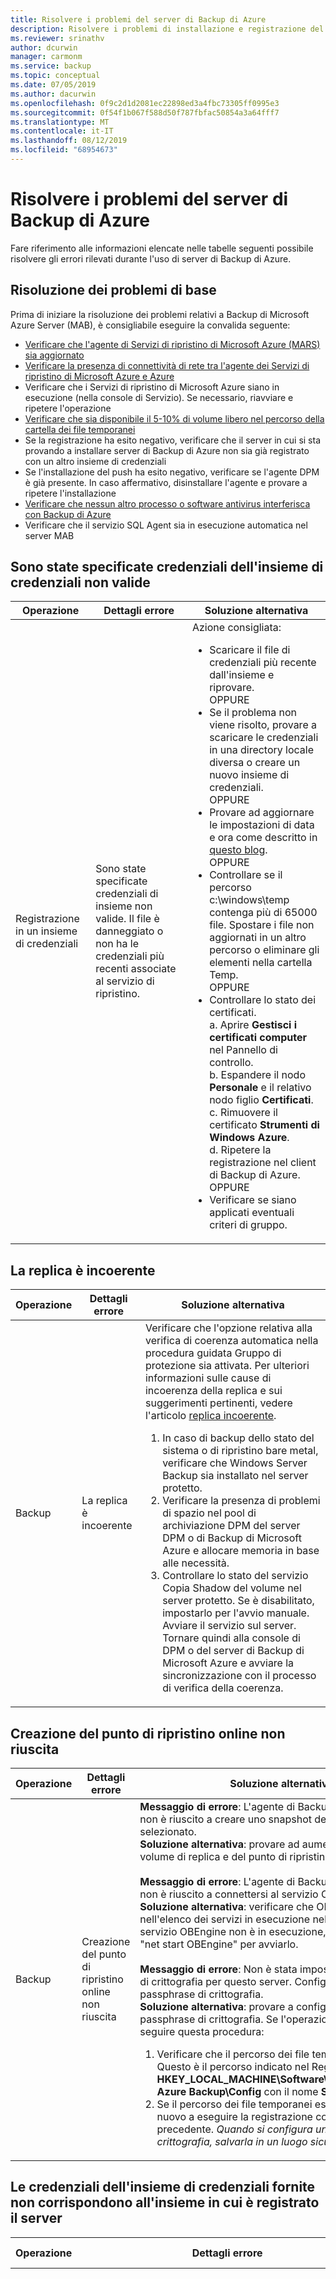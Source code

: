 ```yaml
---
title: Risolvere i problemi del server di Backup di Azure
description: Risolvere i problemi di installazione e registrazione del server di Backup di Azure ed eseguire backup e ripristino dei carichi di lavoro delle applicazioni.
ms.reviewer: srinathv
author: dcurwin
manager: carmonm
ms.service: backup
ms.topic: conceptual
ms.date: 07/05/2019
ms.author: dacurwin
ms.openlocfilehash: 0f9c2d1d2081ec22898ed3a4fbc73305ff0995e3
ms.sourcegitcommit: 0f54f1b067f588d50f787fbfac50854a3a64fff7
ms.translationtype: MT
ms.contentlocale: it-IT
ms.lasthandoff: 08/12/2019
ms.locfileid: "68954673"
---
```

# <a name="troubleshoot-azure-backup-server"></a>Risolvere i problemi del server di Backup di Azure

Fare riferimento alle informazioni elencate nelle tabelle seguenti possibile risolvere gli errori rilevati durante l'uso di server di Backup di Azure.

## <a name="basic-troubleshooting"></a>Risoluzione dei problemi di base

Prima di iniziare la risoluzione dei problemi relativi a Backup di Microsoft Azure Server (MAB), è consigliabile eseguire la convalida seguente:

- [Verificare che l'agente di Servizi di ripristino di Microsoft Azure (MARS) sia aggiornato](https://go.microsoft.com/fwlink/?linkid=229525&clcid=0x409)
- [Verificare la presenza di connettività di rete tra l'agente dei Servizi di ripristino di Microsoft Azure e Azure](https://aka.ms/AB-A4dp50)
- Verificare che i Servizi di ripristino di Microsoft Azure siano in esecuzione (nella console di Servizio). Se necessario, riavviare e ripetere l'operazione
- [Verificare che sia disponibile il 5-10% di volume libero nel percorso della cartella dei file temporanei](https://aka.ms/AB-AA4dwtt)
- Se la registrazione ha esito negativo, verificare che il server in cui si sta provando a installare server di Backup di Azure non sia già registrato con un altro insieme di credenziali
- Se l'installazione del push ha esito negativo, verificare se l'agente DPM è già presente. In caso affermativo, disinstallare l'agente e provare a ripetere l'installazione
- [Verificare che nessun altro processo o software antivirus interferisca con Backup di Azure](https://aka.ms/AA4nyr4)<br>
- Verificare che il servizio SQL Agent sia in esecuzione automatica nel server MAB<br>


## <a name="invalid-vault-credentials-provided"></a>Sono state specificate credenziali dell'insieme di credenziali non valide

| Operazione | Dettagli errore | Soluzione alternativa |
| --- | --- | --- |
| Registrazione in un insieme di credenziali | Sono state specificate credenziali di insieme non valide. Il file è danneggiato o non ha le credenziali più recenti associate al servizio di ripristino. | Azione consigliata: <br> <ul><li> Scaricare il file di credenziali più recente dall'insieme e riprovare. <br>OPPURE</li> <li> Se il problema non viene risolto, provare a scaricare le credenziali in una directory locale diversa o creare un nuovo insieme di credenziali. <br>OPPURE</li> <li> Provare ad aggiornare le impostazioni di data e ora come descritto in [questo blog](https://azure.microsoft.com/blog/troubleshooting-common-configuration-issues-with-azure-backup/). <br>OPPURE</li> <li> Controllare se il percorso c:\windows\temp contenga più di 65000 file. Spostare i file non aggiornati in un altro percorso o eliminare gli elementi nella cartella Temp. <br>OPPURE</li> <li> Controllare lo stato dei certificati. <br> a. Aprire **Gestisci i certificati computer** nel Pannello di controllo. <br> b. Espandere il nodo **Personale** e il relativo nodo figlio **Certificati**.<br> c.  Rimuovere il certificato **Strumenti di Windows Azure**. <br> d. Ripetere la registrazione nel client di Backup di Azure. <br> OPPURE </li> <li> Verificare se siano applicati eventuali criteri di gruppo. </li></ul> |

## <a name="replica-is-inconsistent"></a>La replica è incoerente

| Operazione | Dettagli errore | Soluzione alternativa |
| --- | --- | --- |
| Backup | La replica è incoerente | Verificare che l'opzione relativa alla verifica di coerenza automatica nella procedura guidata Gruppo di protezione sia attivata. Per ulteriori informazioni sulle cause di incoerenza della replica e sui suggerimenti pertinenti, vedere l'articolo [replica incoerente](https://technet.microsoft.com/library/cc161593.aspx).<br> <ol><li> In caso di backup dello stato del sistema o di ripristino bare metal, verificare che Windows Server Backup sia installato nel server protetto.</li><li> Verificare la presenza di problemi di spazio nel pool di archiviazione DPM del server DPM o di Backup di Microsoft Azure e allocare memoria in base alle necessità.</li><li> Controllare lo stato del servizio Copia Shadow del volume nel server protetto. Se è disabilitato, impostarlo per l'avvio manuale. Avviare il servizio sul server. Tornare quindi alla console di DPM o del server di Backup di Microsoft Azure e avviare la sincronizzazione con il processo di verifica della coerenza.</li></ol>|

## <a name="online-recovery-point-creation-failed"></a>Creazione del punto di ripristino online non riuscita

| Operazione | Dettagli errore | Soluzione alternativa |
| --- | --- | --- |
| Backup | Creazione del punto di ripristino online non riuscita | **Messaggio di errore**: L'agente di Backup di Microsoft Azure non è riuscito a creare uno snapshot del volume selezionato. <br> **Soluzione alternativa**: provare ad aumentare lo spazio nel volume di replica e del punto di ripristino.<br> <br> **Messaggio di errore**: L'agente di Backup di Microsoft Azure non è riuscito a connettersi al servizio OBEngine. <br> **Soluzione alternativa**: verificare che OBEngine sia presente nell'elenco dei servizi in esecuzione nel computer. Se il servizio OBEngine non è in esecuzione, usare il comando "net start OBEngine" per avviarlo. <br> <br> **Messaggio di errore**: Non è stata impostata la passphrase di crittografia per questo server. Configurare una passphrase di crittografia. <br> **Soluzione alternativa**: provare a configurare una passphrase di crittografia. Se l'operazione non riesce, seguire questa procedura: <br> <ol><li>Verificare che il percorso dei file temporanei esista. Questo è il percorso indicato nel Registro di sistema in **HKEY_LOCAL_MACHINE\Software\Microsoft\Windows Azure Backup\Config** con il nome **ScratchLocation**.</li><li> Se il percorso dei file temporanei esiste, provare di nuovo a eseguire la registrazione con la passphrase precedente. *Quando si configura una passphrase di crittografia, salvarla in un luogo sicuro.*</li><ol>|

## <a name="the-vault-credentials-provided-are-different-from-the-vault-the-server-is-registered"></a>Le credenziali dell'insieme di credenziali fornite non corrispondono all'insieme in cui è registrato il server

| Operazione | Dettagli errore | Soluzione alternativa |
| --- | --- | --- |
| Ripristina | **Codice errore**: Errore CBPServerRegisteredVaultDontMatchWithCurrent/Credenziali dell'insieme di credenziali: 100110 <br/> <br/>**Messaggio di errore**: Le credenziali dell'insieme di credenziali fornite non corrispondono all'insieme in cui è registrato il server | **Causa**: Questo problema si verifica quando si tenta di ripristinare i file nel server alternativo dal server originale utilizzando l'opzione di ripristino DPM esterno e se il server che viene ripristinato e il server originale da cui viene eseguito il backup dei dati non sono associati allo stesso Insieme di credenziali di servizi di ripristino.<br/> <br/>**Soluzione alternativa** Per risolvere questo problema, assicurarsi che il server originale e quello alternativo siano registrati nello stesso insieme di credenziali.|

## <a name="online-recovery-point-creation-jobs-for-vmware-vm-fail"></a>I processi di creazione dei punti di ripristino online per VM VMware non riescono

| Operazione | Dettagli errore | Soluzione alternativa |
| --- | --- | --- |
| Backup | I processi di creazione dei punti di recupero online per VM VMware non riescono. DPM ha riscontrato un errore di VMWare durante il tentativo di ottenere informazioni di rilevamento modifiche. ErrorCode-FileFaultFault (ID 33621) |  <ol><li> Reimpostare il rilevamento modifiche in VMWare per le VM interessate.</li> <li>Controllare che in VMWare non sia presente un disco indipendente.</li> <li>Arrestare la protezione per le VM interessate e riproteggere con il pulsante **Aggiorna** . </li><li>Eseguire una verifica di coerenza per le VM interessate.</li></ol>|


## <a name="the-agent-operation-failed-because-of-a-communication-error-with-the-dpm-agent-coordinator-service-on-the-server"></a>Operazione agente non riuscita a causa di un errore di comunicazione con il servizio coordinatore agenti DPM nel server

| Operazione | Dettagli errore | Soluzione alternativa |
| --- | --- | --- |
| Push degli agenti in server protetti | Operazione agente non riuscita a causa di un errore di comunicazione con il servizio Coordinatore agenti DPM in \<ServerName>. | **Se l'azione consigliata visualizzata nel prodotto non funziona, seguire questa procedura**: <ul><li> Se si collega un computer da un dominio non trusted, seguire [questa procedura](https://technet.microsoft.com/library/hh757801(v=sc.12).aspx). <br> OPPURE </li><li> Se si collega un computer da un dominio trusted, risolvere i problemi mediante i passaggi descritti in [questo blog](https://blogs.technet.microsoft.com/dpm/2012/02/06/data-protection-manager-agent-network-troubleshooting/). <br>OPPURE</li><li> Provare a disabilitare l'antivirus come passaggio per la risoluzione dei problemi. Se il problema viene risolto, modificare le impostazioni dell'antivirus come suggerito in [questo articolo](https://technet.microsoft.com/library/hh757911.aspx).</li></ul> |

## <a name="setup-could-not-update-registry-metadata"></a>Non è stato possibile aggiornare i metadati del Registro di sistema

| Operazione | Dettagli errore | Soluzione alternativa |
|-----------|---------------|------------|
|Installazione | Non è stato possibile aggiornare i metadati del Registro di sistema. Questo errore di aggiornamento potrebbe causare un utilizzo eccessivo dell'archiviazione. Per evitare questo problema, aggiornare la voce del registro di sistema ReFS trim. | Modificare la chiave del Registro di sistema **SYSTEM\CurrentControlSet\Control\FileSystem\RefsEnableInlineTrim**. Impostare il valore DWORD su 1. |
|Installazione | Non è stato possibile aggiornare i metadati del Registro di sistema. Questo errore di aggiornamento potrebbe causare un utilizzo eccessivo dell'archiviazione. Per evitare questo problema, aggiornare la voce del Registro di sistema Volume SnapOptimization. | Creare la chiave del Registro di sistema **SOFTWARE\Microsoft Data Protection Manager\Configuration\VolSnapOptimization\WriteIds** con un valore di stringa vuoto. |

## <a name="registration-and-agent-related-issues"></a>Problemi relativi alla registrazione e all'agente

| Operazione | Dettagli errore | Soluzione alternativa |
| --- | --- | --- |
| Push degli agenti in server protetti | Le credenziali specificate per il server non sono valide. | **Se l'azione consigliata nel prodotto non funziona, seguire questa procedura**: <br> Provare a installare manualmente l'agente protezione nel server di produzione come specificato in [questo articolo](https://technet.microsoft.com/library/hh758186(v=sc.12).aspx#BKMK_Manual).|
| L'agente di Backup di Azure non è stato in grado di connettersi al servizio Backup di Azure (ID: 100050) | L'agente di Backup di Azure non è stato in grado di connettersi al servizio Backup di Azure. | **Se l'azione consigliata nel prodotto non funziona, seguire questa procedura**: <br>1. Eseguire il comando seguente da un prompt con privilegi elevati: **psexec -i -s "c:\Programmi\Internet Explorer\iexplore.exe**. Verrà aperta la finestra di Internet Explorer. <br/> 2. Passare a **Strumenti** > **Opzioni Internet** > **Connessioni** > **Impostazioni LAN**. <br/> 3. Modificare le impostazioni per l'utilizzo di un server proxy. Indicare quindi i dettagli del server proxy.<br/> 4. Se il computer ha accesso a Internet limitato, verificare che le impostazioni del firewall nel computer o nel proxy consentano questi [URL](backup-configure-vault.md#verify-internet-access) e l' [indirizzo IP](backup-configure-vault.md#verify-internet-access).|
| Installazione dell'agente di Backup di Azure non riuscita | L'installazione di Servizi di ripristino di Microsoft Azure non è riuscita. È stato eseguito il rollback di tutte le modifiche apportate al sistema dall'installazione di Servizi di ripristino di Microsoft Azure. (ID: 4024) | Installare manualmente l'agente di Azure.


## <a name="configuring-protection-group"></a>Configurazione di un gruppo protezione dati

| Operazione | Dettagli errore | Soluzione alternativa |
| --- | --- | --- |
| Configurazione di gruppi di protezione | DPM non è in grado di enumerare il componente dell'applicazione nel computer protetto (nome computer protetto). | Selezionare **Aggiorna** nella schermata dell'interfaccia utente per la configurazione del gruppo protezione dati al livello di origine dati/componente appropriato. |
| Configurazione di gruppi di protezione | Impossibile configurare la protezione dati | Se il server protetto è un server SQL, verificare che le autorizzazioni del ruolo sysadmin siano state fornite all'account di sistema (NTAuthority\System) del computer protetto come indicato in [questo articolo](https://technet.microsoft.com/library/hh757977(v=sc.12).aspx).
| Configurazione di gruppi di protezione | Non c'è spazio sufficiente nel pool di archiviazione per questo gruppo protezione dati. | I dischi aggiunti al pool di archiviazione [non devono contenere una partizione](https://technet.microsoft.com/library/hh758075(v=sc.12).aspx). Eliminare gli eventuali volumi presenti sui dischi. Quindi aggiungerli al pool di archiviazione.|
| Modifica dei criteri |Non è possibile modificare i criteri di backup. Errore: Impossibile eseguire l'operazione corrente a causa di un errore di servizio interno [0x29834]. Ripetere l'operazione dopo alcuni minuti. Se il problema persiste, contattare il supporto tecnico Microsoft. | **Causa:**<br/>Questo errore si verifica in tre situazioni: quando sono abilitate le impostazioni di sicurezza, quando si prova a ridurre l'intervallo di conservazione dei dati al di sotto dei valori minimi specificati in precedenza e quando si usa una versione non supportata. Le versioni non supportate sono quelle precedenti al server di Backup di Microsoft Azure 2.0.9052 e server di Backup di Azure aggiornamento 1. <br/>**Azione consigliata:**<br/> per procedere con gli aggiornamenti relativi ai criteri, impostare un periodo di conservazione superiore al periodo di conservazione minimo specificato. Il periodo di conservazione minimo è sette giorni per i backup giornalieri, quattro settimane per quelli settimanali, tre settimane per quelli mensili e un anno per quelli annuali. <br><br>Facoltativamente, per sfruttare tutti gli aggiornamenti della sicurezza, un altro approccio consigliato è aggiornare l'agente di backup e il server di Backup di Azure. |

## <a name="backup"></a>Backup

| Operazione | Dettagli errore | Soluzione alternativa |
| --- | --- | --- |
| Backup | Errore imprevisto durante l'esecuzione del processo. Il dispositivo non è pronto. | **Se l'azione consigliata nel prodotto non funziona, seguire questa procedura:** <br> <ul><li>Impostare lo spazio di archiviazione della copia shadow come illimitato negli elementi del gruppo protezione dati e quindi avviare la verifica coerenza.<br></li> OPPURE <li>Provare a eliminare il gruppo protezione dati esistente e a creare più nuovi gruppi. Ogni nuovo gruppo protezione dati deve contenere un singolo elemento.</li></ul> |
| Backup | Se si sta eseguendo il backup solamente dello stato del sistema, verificare che ci sia spazio libero sufficiente nel computer protetto per archiviarlo. | <ol><li>Verificare che Windows Server Backup sia installato nel computer protetto.</li><li>Verificare che vi sia spazio sufficiente nel computer protetto per lo stato del sistema. Il modo più semplice per verificare questa condizione è passare al computer protetto, aprire Windows Server Backup, fare clic sulle selezioni e quindi selezionare il ripristino bare metal. Nell'interfaccia utente verrà indicato lo spazio necessario. Aprire **WSB** > **Backup locale** > **Pianificazione backup** > **Selezione configurazione di backup** > **Server completo** (vengono visualizzate le dimensioni). Usare queste dimensioni per la verifica.</li></ol>
| Backup | Errore di backup per BMR | Se le dimensioni del ripristino bare metal sono grandi, spostare alcuni file di applicazione nell'unità del sistema operativo e riprovare. |
| Backup | L'opzione per la riprotezione di una macchina virtuale VMware in un nuovo server Backup di Microsoft Azure non viene visualizzata come disponibile per l'aggiunta. | Le proprietà VMware fanno riferimento a un'istanza precedente ritirata del server di Backup di Microsoft Azure. Per risolvere il problema:<br><ol><li>in VCenter (equivalente a SC VMM), passare alla scheda **Summary** e quindi a **Custom Attributes**.</li>  <li>Eliminare il vecchio nome del server di Backup di Microsoft Azure dal valore **DPMServer**.</li>  <li>Tornare al nuovo server di Backup di Microsoft Azure e modificare il PG.  Dopo aver selezionato il pulsante **Refresh**, la macchina virtuale verrà visualizzata con una casella di controllo come disponibile per l'aggiunta alla protezione.</li></ol> |
| Backup | Errore durante l'accesso a file o cartelle condivise | Provare a modificare le impostazioni antivirus come indicato nell'articolo di TechNet [Eseguire software antivirus sul server DPM](https://technet.microsoft.com/library/hh757911.aspx).|


## <a name="change-passphrase"></a>Modificare la passphrase

| Operazione | Dettagli errore | Soluzione alternativa |
| --- | --- | --- |
| Modificare la passphrase |Il PIN di sicurezza immesso non è corretto. Specificare il PIN di sicurezza corretto per completare questa operazione. |**Causa:**<br/> Questo errore si verifica quando si immette un PIN di sicurezza non valido o scaduto durante l'esecuzione di un'operazione critica (ad esempio, se si modifica una passphrase). <br/>**Azione consigliata:**<br/> Per completare l'operazione, è necessario immettere un PIN di sicurezza valido. Per ottenere il PIN, accedere al portale di Azure e passare all'insieme di credenziali dei servizi di ripristino. Passare quindi a **Impostazioni** > **Proprietà** > **Genera PIN di sicurezza**. Usare questo PIN per modificare la passphrase. |
| Modificare la passphrase |Operazione non riuscita. ID: 120002 |**Causa:**<br/>Questo errore si verifica quando sono abilitate le impostazioni di sicurezza o quando si tenta di modificare la passphrase se si usa una versione non supportata.<br/>**Azione consigliata:**<br/> Per modificare la passphrase, è innanzitutto necessario aggiornare l'agente di backup con la versione minima, 2.0.9052. È anche necessario aggiornare il server di Backup di Azure per con la versione minima dell'aggiornamento 1 e quindi immettere un PIN di sicurezza valido. Per ottenere il PIN, accedere al portale di Azure e passare all'insieme di credenziali dei servizi di ripristino. Passare quindi a **Impostazioni** > **Proprietà** > **Genera PIN di sicurezza**. Usare questo PIN per modificare la passphrase. |


## <a name="configure-email-notifications"></a>Configurare le notifiche di posta elettronica

| Operazione | Dettagli errore | Soluzione alternativa |
| --- | --- | --- |
| Impostazione delle notifiche di posta elettronica tramite un account di Office 365 |ID errore: 2013| **Causa:**<br> Tentativo di usare l'account di Office 365 <br>**Azione consigliata:**<ol><li> Verificare prima di tutto che l'inoltro anonimo sia consentito in un connettore di ricezione per il server DPM in Exchange. Per altre informazioni su come configurare questa impostazione, vedere [Autorizzazione per l'inoltro anonimo su un connettore di ricezione](https://technet.microsoft.com/library/bb232021.aspx) su TechNet.</li> <li> Se non è possibile usare un inoltro SMTP interno ed è necessario eseguire la configurazione con il server di Office 365, è possibile configurare IIS come inoltro. Configurare il server DPM per [inoltrare SMTP a Office 365 tramite IIS](https://technet.microsoft.com/library/aa995718(v=exchg.65).aspx).<br><br> **IMPORTANTE:** Assicurarsi di usare il formato Domain.com\@dell'utente e *non* dominio\utente.<br><br><li>Impostare DPM in modo da usare il nome del server locale come server SMTP e la porta 587. Quindi impostarlo con l'indirizzo di posta elettronica dell'utente da cui dovrebbero provenire i messaggi.<li> Il nome utente e la password nella pagina di configurazione dell'SMTP per DPM devono corrispondere a un account di dominio nel dominio in cui è attivo DPM. </li><br> **NOTA**: quando si modifica l'indirizzo del server SMTP, assicurarsi di apportare le modifiche alle nuove impostazioni, quindi chiudere la finestra delle impostazioni e riaprirla per verificare che rifletta il nuovo valore.  Se ci si limita ad apportare la modifica ed eseguire il test, è possibile che le nuove impostazioni non vengano applicate, pertanto questo tipo di verifica è la procedura consigliata.<br><br>In qualsiasi momento durante il processo è possibile cancellare queste impostazioni chiudendo la console DPM e modificando le chiavi del Registro di sistema seguenti: **HKLM\SOFTWARE\Microsoft\Microsoft Data Protection Manager\Notification\ <br/> Eliminare le chiavi SMTPPassword e SMTPUserName**. Sarà possibile aggiungerle di nuovo nell'interfaccia utente all'avvio successivo.


## <a name="common-issues"></a>Problemi comuni

In questa sezione vengono illustrati gli errori comuni che possono verificarsi durante l'utilizzo di server di Backup di Azure.


### <a name="cbpsourcesnapshotfailedreplicamissingorinvalid"></a>CBPSourceSnapshotFailedReplicaMissingOrInvalid

Messaggio di errore | Azione consigliata |
-- | --
Il backup non è riuscito perché la replica di backup su disco non è valido o è mancante. | Per risolvere questo problema, verificare i passaggi seguenti e ripetere l'operazione: <br/> 1. Creare un punto di ripristino del disco<br/> 2. Esegui verifica coerenza sull'origine dati <br/> 3. Arrestare la protezione dati dell'origine dati e riconfigurare la protezione per questa origine dati

### <a name="cbpsourcesnapshotfailedreplicametadatainvalid"></a>CBPSourceSnapshotFailedReplicaMetadataInvalid

Messaggio di errore | Azione consigliata |
-- | --
Lo snapshot del volume di origine non è riuscito perché i metadati della replica non sono validi. | Creare un punto di ripristino del disco di questa origine dati e riprovare a eseguire il backup online

### <a name="cbpsourcesnapshotfailedreplicainconsistent"></a>CBPSourceSnapshotFailedReplicaInconsistent

Messaggio di errore | Azione consigliata |
-- | --
Lo snapshot del volume di origine non è riuscito a causa di una replica DataSource incoerente. | Eseguire una verifica di coerenza su questa origine dati e riprovare

### <a name="cbpsourcesnapshotfailedreplicacloningissue"></a>CBPSourceSnapshotFailedReplicaCloningIssue

Messaggio di errore | Azione consigliata |
-- | --
Il backup non è riuscito perché non è stato possibile clonare la replica di backup su disco.| Verificare che tutti i file della replica di backup su disco precedenti (. vhdx) siano stati smontati e che non sia in corso alcun backup da disco a disco durante i backup online
